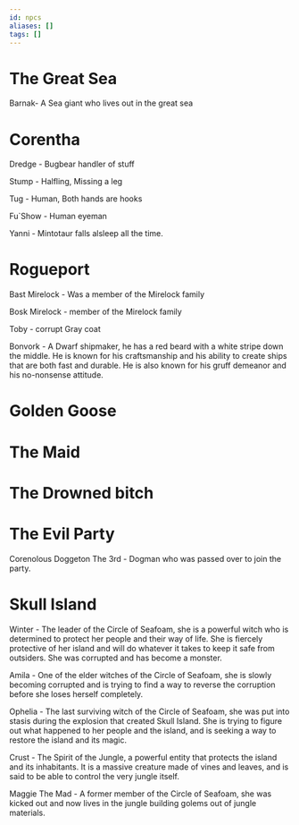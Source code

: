 ```yaml
---
id: npcs
aliases: []
tags: []
---
```



# The Great Sea

Barnak- A Sea giant who lives out in the great sea


# Corentha


 Dredge - Bugbear handler of stuff

 Stump  - Halfling, Missing a leg

 Tug    - Human, Both hands are hooks
 
 Fu`Show - Human  eyeman

 Yanni  - Mintotaur falls alsleep all the time. 


# Rogueport 

Bast Mirelock - Was a member of the Mirelock family

Bosk Mirelock -  member of the Mirelock family

Toby - corrupt Gray coat

Bonvork - A Dwarf shipmaker, he has a red beard with a white stripe down the middle. He is known for his craftsmanship and his ability to create ships that are both fast and durable. He is also known for his gruff demeanor and his no-nonsense attitude.


# Golden Goose

# The Maid

# The Drowned bitch

# The Evil Party

Corenolous Doggeton The 3rd  - Dogman who was passed over to join the party.



# Skull Island

Winter - The leader of the Circle of Seafoam, she is a powerful witch who is determined to protect her people and their way of life. She is fiercely protective of her island and will do whatever it takes to keep it safe from outsiders. She was corrupted and has become a monster.

Amila - One of the elder witches of the Circle of Seafoam, she is slowly becoming corrupted and is trying to find a way to reverse the corruption before she loses herself completely.

Ophelia - The last surviving witch of the Circle of Seafoam, she was put into stasis during the explosion that created Skull Island. She is trying to figure out what happened to her people and the island, and is seeking a way to restore the island and its magic.

Crust - The Spirit of the Jungle, a powerful entity that protects the island and its inhabitants. It is a massive creature made of vines and leaves, and is said to be able to control the very jungle itself.

Maggie The Mad - A former member of the Circle of Seafoam, she was kicked out and now lives in the jungle building golems out of jungle materials. 
